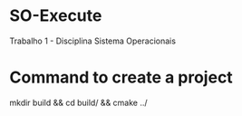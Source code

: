 # SO-Execute
Trabalho 1 - Disciplina Sistema Operacionais

# Command to create a project 
mkdir build && cd build/ && cmake ../

